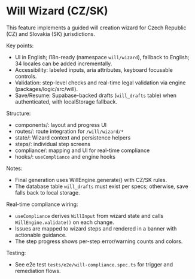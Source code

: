 # Will Wizard (CZ/SK)

This feature implements a guided will creation wizard for Czech Republic (CZ) and Slovakia (SK) jurisdictions.

Key points:
- UI in English; i18n-ready (namespace `will/wizard`), fallback to English; 34 locales can be added incrementally.
- Accessibility: labeled inputs, aria attributes, keyboard focusable controls.
- Validation: step-level checks and real-time legal validation via engine (packages/logic/src/will).
- Save/Resume: Supabase-backed drafts (`will_drafts` table) when authenticated, with localStorage fallback.

Structure:
- components/: layout and progress UI
- routes/: route integration for `/will/wizard/*`
- state/: Wizard context and persistence helpers
- steps/: individual step screens
- compliance/: mapping and UI for real-time compliance
- hooks/: `useCompliance` and engine hooks

Notes:
- Final generation uses WillEngine.generate() with CZ/SK rules.
- The database table `will_drafts` must exist per specs; otherwise, save falls back to local storage.

Real-time compliance wiring:
- `useCompliance` derives `WillInput` from wizard state and calls `WillEngine.validate()` on each change.
- Issues are mapped to wizard steps and rendered in a banner with actionable guidance.
- The step progress shows per-step error/warning counts and colors.

Testing:
- See e2e test `tests/e2e/will-compliance.spec.ts` for trigger and remediation flows.
